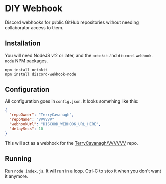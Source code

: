 # DIY Webhook

Discord webhooks for public GitHub repositories without needing
collaborator access to them.

## Installation

You will need NodeJS v12 or later, and the `octokit` and
`discord-webhook-node` NPM packages.

```
npm install octokit
npm install discord-webhook-node
```

## Configuration

All configuration goes in `config.json`. It looks something like this:

```json
{
  "repoOwner": "TerryCavanagh",
  "repoName": "VVVVVV",
  "webhookUrl": "DISCORD_WEBHOOK_URL_HERE",
  "delaySecs": 10
}
```

This will act as a webhook for the
[TerryCavanagh/VVVVVV](https://github.com/TerryCavanagh/VVVVVV) repo.

## Running

Run `node index.js`. It will run in a loop. Ctrl-C to stop it when you
don't want it anymore.
